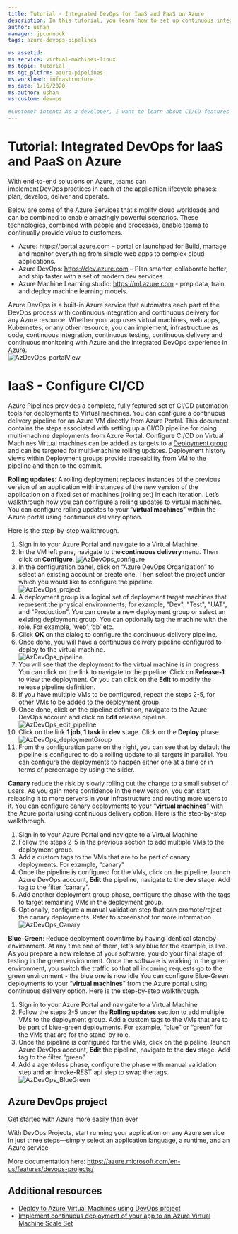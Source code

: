 ```yaml
---
title: Tutorial - Integrated DevOps for IaaS and PaaS on Azure 
description: In this tutorial, you learn how to set up continuous integration (CI) and continuous deployment (CD) of a Node.js app to Azure VMs using YAML based Azure pipeline.
author: ushan
manager: jpconnock
tags: azure-devops-pipelines

ms.assetid: 
ms.service: virtual-machines-linux
ms.topic: tutorial
ms.tgt_pltfrm: azure-pipelines
ms.workload: infrastructure
ms.date: 1/16/2020
ms.author: ushan
ms.custom: devops

#Customer intent: As a developer, I want to learn about CI/CD features in Azure so that I can use devops services like Azure Pipelines to build and deploy my applications automatically.
---
```


# Tutorial: Integrated DevOps for IaaS and PaaS on Azure

With end-to-end solutions on Azure, teams can implement DevOps practices in each of the application lifecycle phases: plan, develop, deliver and operate. 

Below are some of the Azure Services that simplify cloud workloads and can be combined to enable amazingly powerful scenarios.
These technologies, combined with people and processes, enable teams to continually provide value to customers. 

- Azure: https://portal.azure.com – portal or launchpad for Build, manage and monitor everything from simple web apps to complex cloud applications. 
- Azure DevOps: https://dev.azure.com – Plan smarter, collaborate better, and ship faster with a set of modern dev services 
- Azure Machine Learning studio: https://ml.azure.com - prep data, train, and deploy machine learning models. 
 

Azure DevOps is a built-in Azure service that automates each part of the DevOps process with continuous integration and continuous delivery for any Azure resource.
Whether your app uses virtual machines, web apps, Kubernetes, or any other resource, you can implement, infrastructure as code, continuous integration, continuous testing, continuous delivery and continuous monitoring with Azure and the integrated DevOps experience in Azure.  
![AzDevOps_portalView](media/tutorial-devops-azure-pipelines-classic/azdevops-view.png) 
 
 
# IaaS - Configure CI/CD 
Azure Pipelines provides a complete, fully featured set of CI/CD automation tools for deployments to Virtual machines. You can configure a continuous delivery pipeline for an Azure VM directly from Azure Portal. This document contains the steps associated with setting up a CI/CD pipeline for doing multi-machine deployments from Azure Portal. 
Configure CI/CD on Virtual Machines 
Virtual machines can be added as targets to a [Deployment group](https://docs.microsoft.com/azure/devops/pipelines/release/deployment-groups) and can be targeted for multi-machine rolling updates. Deployment history views within Deployment groups provide traceability from VM to the pipeline and then to the commit. 
 
**Rolling updates**: A rolling deployment replaces instances of the previous version of an application with instances of the new version of the application on a fixed set of machines (rolling set) in each iteration. Let’s walkthrough how you can configure a rolling updates to virtual machines.  
You can configure rolling updates to your “**virtual machines**” within the Azure portal using continuous delivery option. 

Here is the step-by-step walkthrough. 
1. Sign in to your Azure Portal and navigate to a Virtual Machine. 
2. In the VM left pane, navigate to the **continuous delivery** menu. Then click on **Configure**. 
   ![AzDevOps_configure](media/tutorial-devops-azure-pipelines-classic/azdevops-configure.png) 
3. In the configuration panel, click on “Azure DevOps Organization” to select an existing account or create one. Then select the project under which you would like to configure the pipeline.  
   ![AzDevOps_project](media/tutorial-devops-azure-pipelines-classic/azdevops-project.png) 
4. A deployment group is a logical set of deployment target machines that represent the physical environments; for example, "Dev", "Test", "UAT", and "Production". You can create a new deployment group or select an existing deployment group. You can optionally tag the machine with the role. For example, ‘web’, ‘db’ etc.  
5. Click **OK** on the dialog to configure the continuous delivery pipeline. 
6. Once done, you will have a continuous delivery pipeline configured to deploy to the virtual machine.  
   ![AzDevOps_pipeline](media/tutorial-devops-azure-pipelines-classic/azdevops-pipeline.png)
7. You will see that the deployment to the virtual machine is in progress. You can click on the link to navigate to the pipeline. Click on **Release-1** to view the deployment. Or you can click on the **Edit** to modify the release pipeline definition. 
8. If you have multiple VMs to be configured, repeat the steps 2-5, for other VMs to be added to the deployment group. 
9. Once done, click on the pipeline definition, navigate to the Azure DevOps account and click on **Edit** release pipeline. 
   ![AzDevOps_edit_pipeline](media/tutorial-devops-azure-pipelines-classic/azdevops-edit-pipeline.png)
10. Click on the link **1 job, 1 task** in **dev** stage. Click on the **Deploy** phase.  
   ![AzDevOps_deploymentGroup](media/tutorial-devops-azure-pipelines-classic/azdevops-deployment-group.png)
11. From the configuration pane on the right, you can see that by default the pipeline is configured to do a rolling update to all targets in parallel. You can configure the deployments to happen either one at a time or in terms of percentage by using the slider.  
  
  
**Canary** reduce the risk by slowly rolling out the change to a small subset of users. As you gain more confidence in the new version, you can start releasing it to more servers in your infrastructure and routing more users to it. 
You can configure canary deployments to your “**virtual machines**” with the Azure portal using continuous delivery option. 
Here is the step-by-step walkthrough. 
1. Sign in to your Azure Portal and navigate to a Virtual Machine 
2. Follow the steps 2-5 in the previous section to add multiple VMs to the deployment group. 
3. Add a custom tags to the VMs that are to be part of canary deployments. For example, “canary” 
4. Once the pipeline is configured for the VMs, click on the pipeline, launch Azure DevOps account, **Edit** the pipeline, navigate to the **dev** stage. Add tag to the filter “canary”. 
5. Add another deployment group phase, configure the phase with the tags to target remaining VMs in the deployment group.  
6. Optionally, configure a manual validation step that can promote/reject the canary deployments. Refer to screenshot for more information.  
   ![AzDevOps_Canary](media/tutorial-devops-azure-pipelines-classic/azdevops-canary-deploy.png)

**Blue-Green**: Reduce deployment downtime by having identical standby environment. At any time one of them, let's say blue for the example, is live. As you prepare a new release of your software, you do your final stage of testing in the green environment. Once the software is working in the green environment, you switch the traffic so that all incoming requests go to the green environment - the blue one is now idle 
You can configure Blue-Green deployments to your “**virtual machines**” from the Azure portal using continuous delivery option. 
Here is the step-by-step walkthrough. 
1. Sign in to your Azure Portal and navigate to a Virtual Machine 
2. Follow the steps 2-5 under the **Rolling updates** section to add multiple VMs to the deployment group. Add a custom tags to the VMs that are to be part of blue-green deployments. For example, “blue” or “green” for the VMs that are for the stand-by role. 
3. Once the pipeline is configured for the VMs, click on the pipeline, launch Azure DevOps account, **Edit** the pipeline, navigate to the **dev** stage. Add tag to the filter “green”. 
4. Add a agent-less phase, configure the phase with manual validation step and an invoke-REST api step to swap the tags. 
   ![AzDevOps_BlueGreen](media/tutorial-devops-azure-pipelines-classic/azdevops-blue-green-deploy.png)
 
 
## Azure DevOps project 
Get started with Azure more easily than ever 
 
With DevOps Projects, start running your application on any Azure service in just three steps—simply select an application language, a runtime, and an Azure service 
 
More documentation here: https://azure.microsoft.com/en-us/features/devops-projects/ 
 
## Additional resources 
- [Deploy to Azure Virtual Machines using DevOps project](https://docs.microsoft.com/azure/devops-project/azure-devops-project-vms)
- [Implement continuous deployment of your app to an Azure Virtual Machine Scale Set](https://docs.microsoft.com/azure/devops/pipelines/apps/cd/azure/deploy-azure-scaleset)
